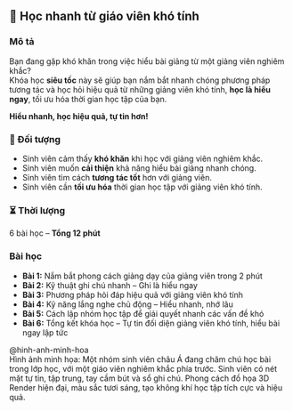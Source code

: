 ## 📌 Học nhanh từ giáo viên khó tính  

### Mô tả  
Bạn đang gặp khó khăn trong việc hiểu bài giảng từ một giảng viên nghiêm khắc?  
Khóa học **siêu tốc** này sẽ giúp bạn nắm bắt nhanh chóng phương pháp tương tác và học hỏi hiệu quả từ những giảng viên khó tính, **học là hiểu ngay**, tối ưu hóa thời gian học tập của bạn.  

**Hiểu nhanh, học hiệu quả, tự tin hơn!**  

### 🎯 Đối tượng  
- Sinh viên cảm thấy **khó khăn** khi học với giảng viên nghiêm khắc.  
- Sinh viên muốn **cải thiện** khả năng hiểu bài giảng nhanh chóng.  
- Sinh viên tìm cách **tương tác tốt** hơn với giảng viên.  
- Sinh viên cần **tối ưu hóa** thời gian học tập với giảng viên khó tính.  

### ⏳ Thời lượng  
6 bài học – **Tổng 12 phút**  

### Bài học  
- **Bài 1:** Nắm bắt phong cách giảng dạy của giảng viên trong 2 phút  
- **Bài 2:** Kỹ thuật ghi chú nhanh – Ghi là hiểu ngay  
- **Bài 3:** Phương pháp hỏi đáp hiệu quả với giảng viên khó tính  
- **Bài 4:** Kỹ năng lắng nghe chủ động – Hiểu nhanh, nhớ lâu  
- **Bài 5:** Cách lập nhóm học tập để giải quyết nhanh các vấn đề khó  
- **Bài 6:** Tổng kết khóa học – Tự tin đối diện giảng viên khó tính, hiểu bài ngay lập tức  

@hinh-anh-minh-hoa  
Hình ảnh minh họa: Một nhóm sinh viên châu Á đang chăm chú học bài trong lớp học, với một giáo viên nghiêm khắc phía trước. Sinh viên có nét mặt tự tin, tập trung, tay cầm bút và sổ ghi chú. Phong cách đồ họa 3D Render hiện đại, màu sắc tươi sáng, tạo không khí học tập tích cực và hiệu quả.